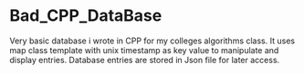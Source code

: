 # Bad_CPP_DataBase

Very basic database i wrote in CPP for my colleges algorithms class.
It uses map class template with unix timestamp as key value to manipulate and display entries.
Database entries are stored in Json file for later access.